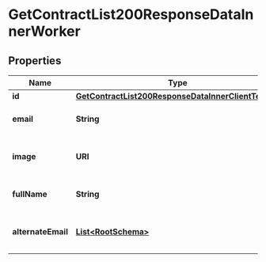 

# GetContractList200ResponseDataInnerWorker


## Properties

| Name | Type | Description | Notes |
|------------ | ------------- | ------------- | -------------|
|**id** | [**GetContractList200ResponseDataInnerClientTeamId**](GetContractList200ResponseDataInnerClientTeamId.md) |  |  |
|**email** | **String** | User&#39;s email address. |  |
|**image** | **URI** | URL of the worker&#39;s profile image. |  [optional] |
|**fullName** | **String** | Full name of the worker. |  |
|**alternateEmail** | [**List&lt;RootSchema&gt;**](RootSchema.md) | List of alternate email addresses. |  [optional] |



